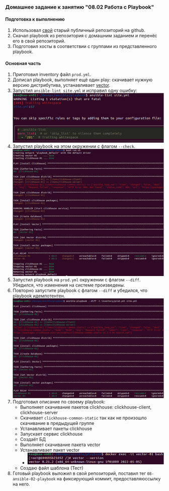 ### Домашнее задание к занятию "08.02 Работа с Playbook"

#### Подготовка к выполнению

1. Использовал [свой](https://github.com/crursus/devops-netology/tree/main/homeworks/08-ansible-02-playbook) старый публичный репозиторий на github.
2. Скачал playbook из репозитория с домашним заданием и перенёс его в свой репозиторий.
3. Подготовил хосты в соответствии с группами из представленного playbook.

#### Основная часть

1. Приготовил inventory файл `prod.yml`.
2. Дописал playbook, выполняет ещё один play: скачивает нужную версию дистрибутива, устанавливает [vector](https://vector.dev).
3. Запустил `ansible-lint site.yml` и исправил одну ошибку:
    ![proof01](./../../images/proof-08-ansible-02-playbook-01.png)
4. Запустил playbook на этом окружении с флагом `--check`.
    ![proof02](./../../images/proof-08-ansible-02-playbook-02.png)
5. Запустил playbook на `prod.yml` окружении с флагом `--diff`. Убедился, что изменения на системе произведены.
6. Повторно запустите playbook с флагом `--diff` и убедился, что playbook идемпотентен.
    ![proof03](./../../images/proof-08-ansible-02-playbook-03.png)
7. Подготовил описание по своему playbook:
    * Выполняет скачивание пакетов clickhouse: clickhouse-client, clickhouse-server
    * Скачивает `clickhouse-common-static` так как не произошло скачивание в предыдущей группе
    * Устанавливает пакеты clickhouse
    * Запускает сервис clickhouse
    * Создаёт БД
    * Выполняет скачивание пакета vector
    * Устанавливает пакет vector
       * ![proof04](./../../images/proof-08-ansible-02-playbook-04.png)
    * Создаю файл шаблона (Тест)
8. Готовый playbook выложил в свой репозиторий, поставил тег `08-ansible-02-playbook` на фиксирующий коммит, предоставляюссылку на него.

